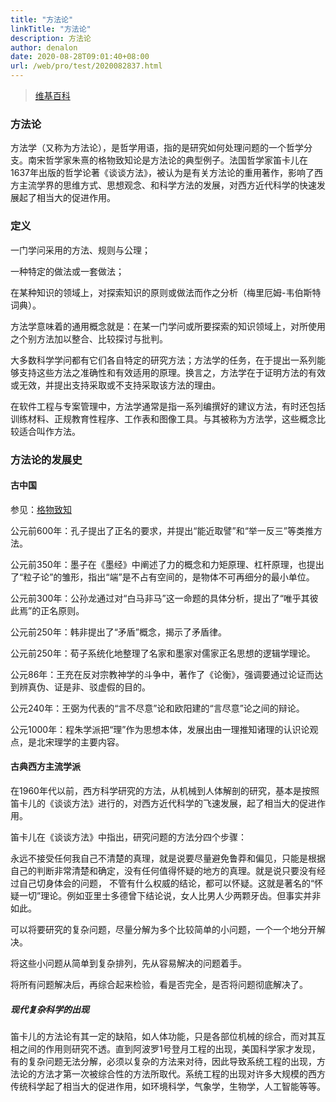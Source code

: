 ```yaml
---
title: "方法论"
linkTitle: "方法论"
description: 方法论
author: denalon
date: 2020-08-28T09:01:40+08:00
url: /web/pro/test/2020082837.html
---
```

> [维基百科](https://zh.wikipedia.org/wiki/方法学)

### 方法论

方法学（又称为方法论），是哲学用语，指的是研究如何处理问题的一个哲学分支。南宋哲学家朱熹的格物致知论是方法论的典型例子。法国哲学家笛卡儿在1637年出版的哲学论著《谈谈方法》，被认为是有关方法论的重用著作，影响了西方主流学界的思维方式、思想观念、和科学方法的发展，对西方近代科学的快速发展起了相当大的促进作用。


### 定义

一门学问采用的方法、规则与公理；

一种特定的做法或一套做法；

在某种知识的领域上，对探索知识的原则或做法而作之分析（梅里厄姆-韦伯斯特词典）。

方法学意味着的通用概念就是：在某一门学问或所要探索的知识领域上，对所使用之个别方法加以整合、比较探讨与批判。

大多数科学学问都有它们各自特定的研究方法；方法学的任务，在于提出一系列能够支持这些方法之准确性和有效适用的原理。换言之，方法学在于证明方法的有效或无效，并提出支持采取或不支持采取该方法的理由。

在软件工程与专案管理中，方法学通常是指一系列编撰好的建议方法，有时还包括训练材料、正规教育性程序、工作表和图像工具。与其被称为方法学，这些概念比较适合叫作方法。


### 方法论的发展史

#### 古中国 

参见：[格物致知](https://zh.wikipedia.org/wiki/%E6%A0%BC%E7%89%A9%E8%87%B4%E7%9F%A5)

公元前600年：孔子提出了正名的要求，并提出“能近取譬”和“举一反三”等类推方法。

公元前350年：墨子在《墨经》中阐述了力的概念和力矩原理、杠杆原理，也提出了“粒子论”的雏形，指出“端”是不占有空间的，是物体不可再细分的最小单位。

公元前300年：公孙龙通过对“白马非马”这一命题的具体分析，提出了“唯乎其彼此焉”的正名原则。

公元前250年：韩非提出了“矛盾”概念，揭示了矛盾律。

公元前250年：荀子系统化地整理了名家和墨家对儒家正名思想的逻辑学理论。

公元86年：王充在反对宗教神学的斗争中，著作了《论衡》，强调要通过论证而达到辨真伪、证是非、驳虚假的目的。

公元240年：王弼为代表的“言不尽意”论和欧阳建的“言尽意”论之间的辩论。

公元1000年：程朱学派把“理”作为思想本体，发展出由一理推知诸理的认识论观点，是北宋理学的主要内容。

#### 古典西方主流学派

在1960年代以前，西方科学研究的方法，从机械到人体解剖的研究，基本是按照笛卡儿的《谈谈方法》进行的，对西方近代科学的飞速发展，起了相当大的促进作用。

笛卡儿在《谈谈方法》中指出，研究问题的方法分四个步骤：

永远不接受任何我自己不清楚的真理，就是说要尽量避免鲁莽和偏见，只能是根据自己的判断非常清楚和确定，没有任何值得怀疑的地方的真理。就是说只要没有经过自己切身体会的问题，
不管有什么权威的结论，都可以怀疑。这就是著名的“怀疑一切”理论。例如亚里士多德曾下结论说，女人比男人少两颗牙齿。但事实并非如此。

可以将要研究的复杂问题，尽量分解为多个比较简单的小问题，一个一个地分开解决。

将这些小问题从简单到复杂排列，先从容易解决的问题着手。

将所有问题解决后，再综合起来检验，看是否完全，是否将问题彻底解决了。

##### 现代复杂科学的出现

笛卡儿的方法论有其一定的缺陷，如人体功能，只是各部位机械的综合，而对其互相之间的作用则研究不透。直到阿波罗1号登月工程的出现，美国科学家才发现，有的复杂问题无法分解，必须以复杂的方法来对待，因此导致系统工程的出现，方法论的方法才第一次被综合性的方法所取代。系统工程的出现对许多大规模的西方传统科学起了相当大的促进作用，如环境科学，气象学，生物学，人工智能等等。